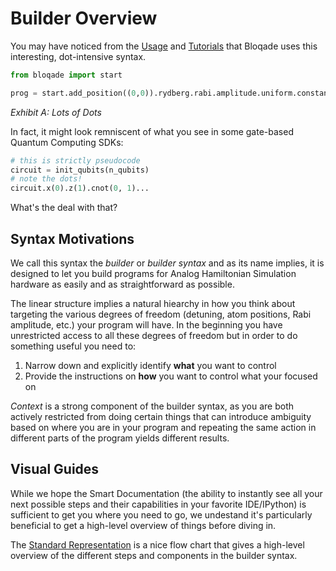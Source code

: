 # Builder Overview

You may have noticed from the [Usage](../getting_started/philosophy.md) and [Tutorials](https://queracomputing.github.io/bloqade-analog-examples/latest/)
that Bloqade uses this interesting, dot-intensive syntax.

```python
from bloqade import start

prog = start.add_position((0,0)).rydberg.rabi.amplitude.uniform.constant(1,1)
```
*Exhibit A: Lots of Dots*

In fact, it might look remniscent of what you see in some gate-based Quantum Computing SDKs:

```python
# this is strictly pseudocode
circuit = init_qubits(n_qubits)
# note the dots!
circuit.x(0).z(1).cnot(0, 1)...
```

What's the deal with that? 

## Syntax Motivations

We call this syntax the *builder* or *builder syntax* and as its name implies, it is designed to let you build programs for Analog Hamiltonian Simulation hardware as easily and as straightforward as possible.

The linear structure implies a natural hiearchy in how you think about targeting the various degrees of freedom (detuning, atom positions, Rabi amplitude, etc.) your program will have. In the beginning you have unrestricted access to all these degrees of freedom but in order to do something useful you need to:

1. Narrow down and explicitly identify **what** you want to control
2. Provide the instructions on **how** you want to control what your focused on

*Context* is a strong component of the builder syntax, as you are both actively restricted from doing certain things that can introduce ambiguity based on where you are in your program and repeating the same action in different parts of the program yields different results.

## Visual Guides

While we hope the Smart Documentation (the ability to instantly see all your next possible steps and their capabilities in your favorite IDE/IPython) is sufficient to get you where you need to go, we undestand it's particularly beneficial to get a high-level overview of things before diving in.

The [Standard Representation](standard.md) is a nice flow chart that gives a high-level overview of the different steps and components in the builder syntax.
